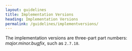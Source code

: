 ```yaml
---
layout: guidelines
title: Implementation Versions
heading: Implementation Versions
permalink: /guidelines/implementversions/
---
```


The implementation versions are three-part part numbers: _major.minor.bugfix_, such as `2.7.18`.


